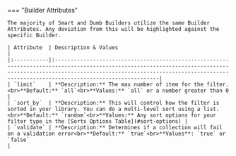 
=== "Builder Attributes"

    The majority of Smart and Dumb Builders utilize the same Builder Attributes. Any deviation from this will be highlighted against the specific Builder.

    | Attribute  | Description & Values                                                                                                                                                                                                                               |
    |:-----------|:---------------------------------------------------------------------------------------------------------------------------------------------------------------------------------------------------------------------------------------------------|
    | `limit`    | **Description:** The max number of item for the filter.<br>**Default:** `all`<br>**Values:** `all` or a number greater than 0                                                                                                                      |
    | `sort_by`  | **Description:** This will control how the filter is sorted in your library. You can do a multi-level sort using a list.<br>**Default:** `random`<br>**Values:** Any sort options for your filter type in the [Sorts Options Table](#sort-options) |
    | `validate` | **Description:** Determines if a collection will fail on a validation error<br>**Default:** `true`<br>**Values**: `true` or `false`                                                                                                                |
